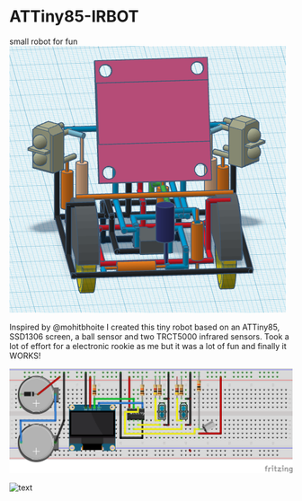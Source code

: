 # ATTiny85-IRBOT
small robot for fun
![bot](https://github.com/gtmans/ATTiny85-IRBOT/blob/main/Schermafbeelding%202023-03-12%20143249.png)

Inspired by @mohitbhoite I created this tiny robot based on an ATTiny85, SSD1306 screen, a ball sensor and two TRCT5000 infrared sensors. Took a lot of effort for a electronic rookie as me but it was a lot of fun and finally it WORKS!

![fritzing](https://github.com/gtmans/ATTiny85-IRBOT/blob/main/ATTiny85IRBOT-fritzing.png)

![text]()

